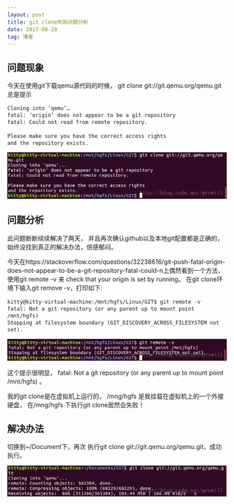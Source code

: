 ```yaml
---
layout: post
title: git clone失败问题分析
date: 2017-08-20
tag: 博客
---
```


## 问题现象

今天在使用git下载qemu源代码的时候， git clone git://git.qemu.org/qemu.git 总是提示

```
Cloning into ‘qemu’… 
fatal: ‘origin’ does not appear to be a git repository 
fatal: Could not read from remote repository.

Please make sure you have the correct access rights 
and the repository exists.
```

![](/images/posts/git/01.png)

## 问题分析

此问题断断续续解决了两天， 并且再次确认github以及本地git配置都是正确的， 始终没找到真正的解决办法，倍感郁闷。 

今天在https://stackoverflow.com/questions/32238616/git-push-fatal-origin-does-not-appear-to-be-a-git-repository-fatal-could-n上偶然看到一个方法， 使用git remote -v 来 check that your origin is set by running。 在git clone环境下输入git remove -v，打印如下:

```
kitty@kitty-virtual-machine:/mnt/hgfs/Linux/GIT$ git remote -v 
fatal: Not a git repository (or any parent up to mount point /mnt/hgfs) 
Stopping at filesystem boundary (GIT_DISCOVERY_ACROSS_FILESYSTEM not set).
```

![](/images/posts/git/02.png)

这个提示很明显， fatal: Not a git repository (or any parent up to mount point /mnt/hgfs) 。

我的git clone是在虚拟机上运行的， /mng/hgfs 是我挂载在虚拟机上的一个外接硬盘， 在/mng/hgfs 下执行git clone居然会失败！

## 解决办法

切换到~/Document下，再次 执行git clone git://git.qemu.org/qemu.git，成功执行。

![](/images/posts/git/03.png)
